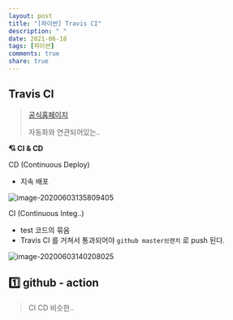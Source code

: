 ```yaml
---
layout: post
title: "[파이썬] Travis CI"
description: " "
date: 2021-06-18
tags: [파이썬]
comments: true
share: true
---
```


## Travis CI

> [공식홈페이지](https://travis-ci.org/)
>
> 자동화와 연관되어있는..



**:cupid: CI & CD**

CD (Continuous Deploy)

- 지속 배포

![image-20200603135809405](images/image-20200603135809405.png)



CI (Continuous Integ..)

- test 코드의 묶음
- Travis CI 를 거쳐서 통과되어야 `github master브랜치` 로 push 된다.

![image-20200603140208025](images/image-20200603140208025.png)















## :one: github - action

> CI CD 비슷한..